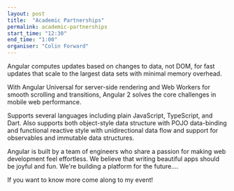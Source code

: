 ```yaml
---
layout: post
title:  "Academic Partnerships"
permalink: academic-partnerships
start_time: "12:30"
end_time: "1:00"
organiser: "Colin Forward"
---
```


Angular computes updates based on changes to data, not DOM, for fast updates that scale to the largest data sets with minimal memory overhead.

With Angular Universal for server-side rendering and Web Workers for smooth scrolling and transitions, Angular 2 solves the core challenges in mobile web performance.

Supports several languages including plain JavaScript, TypeScript, and Dart. Also supports both object-style data structure with POJO data-binding and functional reactive style with unidirectional data flow and support for observables and immutable data structures.

Angular is built by a team of engineers who share a passion for making web development feel effortless. We believe that writing beautiful apps should be joyful and fun. We're building a platform for the future....

If you want to know more come along to my event!
